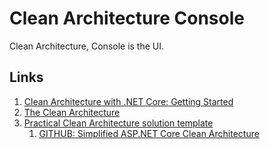 # Clean Architecture Console
Clean Architecture, Console is the UI.

## Links
1. [Clean Architecture with .NET Core: Getting Started](https://jasontaylor.dev/clean-architecture-getting-started/)
2. [The Clean Architecture](https://blog.cleancoder.com/uncle-bob/2012/08/13/the-clean-architecture.html)
3. [Practical Clean Architecture solution template](https://www.camiloterevinto.com/post/practical-clean-architecture-template)
    1. [GITHUB: Simplified ASP.NET Core Clean Architecture](https://github.com/CamiloTerevinto/Blog/tree/main/Samples/Simplified%20ASP.NET%20Core%20Clean%20Architecture)
